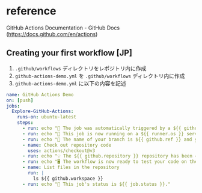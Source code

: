 # reference
GitHub Actions Documentation - GitHub Docs (https://docs.github.com/en/actions)

## Creating your first workflow [JP]
1. `.github/workflows` ディレクトリをレポジトリ内に作成
2. `github-actions-demo.yml` を `.github/workflows` ディレクトリ内に作成
3. `github-actions-demo.yml` に以下の内容を記述

```YAML
name: GitHub Actions Demo
on: [push]
jobs:
  Explore-GitHub-Actions:
    runs-on: ubuntu-latest
    steps:
      - run: echo "🎉 The job was automatically triggered by a ${{ github.event_name }} event."
      - run: echo "🐧 This job is now running on a ${{ runner.os }} server hosted by GitHub!"
      - run: echo "🔎 The name of your branch is ${{ github.ref }} and your repository is ${{ github.repository }}."
      - name: Check out repository code
        uses: actions/checkout@v3
      - run: echo "💡 The ${{ github.repository }} repository has been cloned to the runner."
      - run: echo "🖥️ The workflow is now ready to test your code on the runner."
      - name: List files in the repository
        run: |
          ls ${{ github.workspace }}
      - run: echo "🍏 This job's status is ${{ job.status }}."
```
